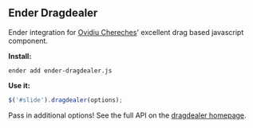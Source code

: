 Ender Dragdealer
-------
Ender integration for [Ovidiu Chereches](http://ovidiu.ch)' excellent drag based javascript component.  
  
__Install:__

`ender add ender-dragdealer.js`

__Use it:__

``` js
$('#slide').dragdealer(options);
```

Pass in additional options! See the full API on the [dragdealer homepage](http://code.ovidiu.ch/dragdealer).